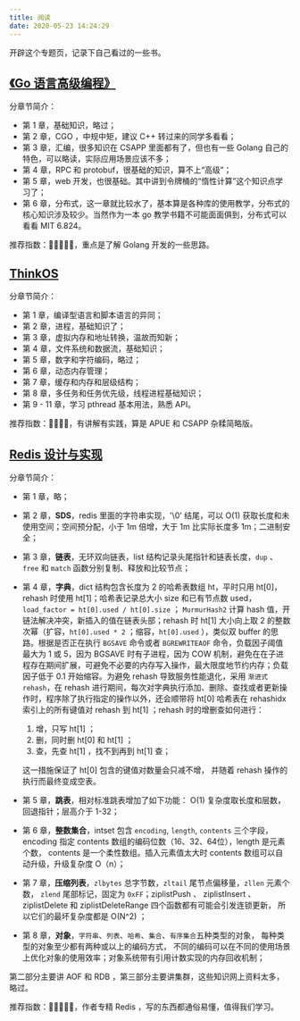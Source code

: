 ```yaml
---
title: 阅读
date: 2020-05-23 14:24:29
---
```


开辟这个专题页，记录下自己看过的一些书。

## [《Go 语言高级编程》](https://github.com/chai2010/advanced-go-programming-book)

分章节简介：

* 第 1 章，基础知识，略过；
* 第 2 章，CGO ，中规中矩，建议 C++ 转过来的同学多看看；
* 第 3 章，汇编，很多知识在 CSAPP 里面都有了，但也有一些 Golang 自己的特色，可以略读，实际应用场景应该不多；
* 第 4 章，RPC 和 protobuf，很基础的知识，算不上“高级”；
* 第 5 章，web 开发，也很基础。其中讲到令牌桶的“惰性计算”这个知识点学习了；
* 第 6 章，分布式，这一章就比较水了，基本算是各种库的使用教学，分布式的核心知识涉及较少。当然作为一本 go 教学书籍不可能面面俱到，分布式可以看看 MIT 6.824。

推荐指数：🌟🌟🌟🌟🌟，重点是了解 Golang 开发的一些思路。

## [ThinkOS](http://greenteapress.com/thinkos/)

分章节简介：

* 第 1 章，编译型语言和脚本语言的异同；
* 第 2 章，进程，基础知识了；
* 第 3 章，虚拟内存和地址转换，温故而知新；
* 第 4 章，文件系统和数据流，基础知识；
* 第 5 章，数字和字符编码，略过；
* 第 6 章，动态内存管理；
* 第 7 章，缓存和内存和层级结构；
* 第 8 章，多任务和任务优先级，线程进程基础知识；
* 第 9 - 11 章，学习 pthread 基本用法，熟悉 API。

推荐指数：🌟🌟🌟🌟，有讲解有实践，算是 APUE 和 CSAPP 杂糅简略版。

## [Redis 设计与实现](http://redisbook.com/)

分章节简介：

* 第 1 章，略；
* 第 2 章，**SDS**，redis 里面的字符串实现，'\0' 结尾，可以 O(1) 获取长度和未使用空间；空间预分配，小于 1m 倍增，大于 1m 比实际长度多 1m；二进制安全；
* 第 3 章，**链表**，无环双向链表，list 结构记录头尾指针和链表长度，`dup` 、 `free` 和 `match` 函数分别复制、释放和比较节点；
* 第 4 章，**字典**，dict 结构包含长度为 2 的哈希表数组 ht，平时只用 ht[0]， rehash 时使用 ht[1]；哈希表记录总大小 size 和已有节点数 used， `load_factor = ht[0].used / ht[0].size` ； `MurmurHash2` 计算 hash 值，开链法解决冲突，新插入的值在链表头部；rehash 时 ht[1] 大小向上取 2 的整数次幂（扩容，`ht[0].used * 2` ；缩容，`ht[0].used` ），类似双 buffer 的思路。根据是否正在执行 `BGSAVE` 命令或者 `BGREWRITEAOF` 命令，负载因子阈值最大为 1 或 5，因为 BGSAVE 时有子进程，因为 COW 机制，避免在在子进程存在期间扩展，可避免不必要的内存写入操作，最大限度地节约内存；负载因子低于 0.1 开始缩容。为避免 rehash 导致服务性能退化，采用 `渐进式 rehash`，在 rehash 进行期间，每次对字典执行添加、删除、查找或者更新操作时，程序除了执行指定的操作以外，还会顺带将 ht[0] 哈希表在 rehashidx 索引上的所有键值对 rehash 到 ht[1] ；rehash 时的增删查如何进行：

  1. 增，只写 ht[1] ；
  2. 删，同时删 ht[0] 和 ht[1] ；
  3. 查，先查 ht[1] ，找不到再到 ht[1] 查；

  这一措施保证了 ht[0] 包含的键值对数量会只减不增， 并随着 rehash 操作的执行而最终变成空表。
* 第 5 章，**跳表**，相对标准跳表增加了如下功能： O(1) 复杂度取长度和层数，回退指针；层高介于 1-32；
* 第 6 章，**整数集合**，intset 包含 `encoding`, `length`, `contents` 三个字段， encoding 指定 contents 数组的编码位数（16、32、64位），length 是元素个数， contents 是一个柔性数组。插入元素值太大时 contents 数组可以自动升级，升级复杂度 O（n）；
* 第 7 章，**压缩列表**，`zlbytes` 总字节数，`zltail` 尾节点偏移量，`zllen` 元素个数， `zlend` 尾部标记，固定为 `0xFF`；ziplistPush 、 ziplistInsert 、 ziplistDelete 和 ziplistDeleteRange 四个函数都有可能会引发连锁更新， 所以它们的最坏复杂度都是 O(N^2) ；
* 第 8 章，**对象**，`字符串`、`列表`、`哈希`、`集合`、`有序集合`五种类型的对象， 每种类型的对象至少都有两种或以上的编码方式， 不同的编码可以在不同的使用场景上优化对象的使用效率；对象系统带有引用计数实现的内存回收机制；

第二部分主要讲 AOF 和 RDB ，第三部分主要讲集群，这些知识网上资料太多，略过。

推荐指数：🌟🌟🌟🌟🌟，作者专精 Redis ，写的东西都通俗易懂，值得我们学习。
